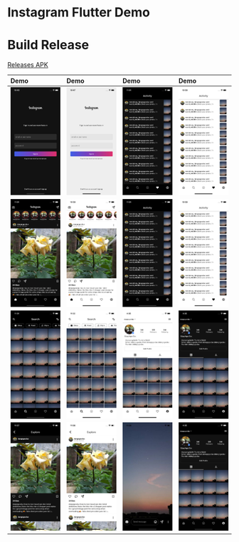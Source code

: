 # Instagram Flutter Demo

# Build Release
[Releases APK](https://github.com/dangngocduc/instagram_flutter/releases)

|Demo | Demo | Demo | Demo |
|:----|:----|:----|:----|
|![](./demo/login_page_dark.png)|![](./demo/login_page_light.png)|![](./demo/activity_page_dark.png)|![](./demo/activity_page_light.png)|
|![](./demo/home_page_dark.png)|![](./demo/home_page_light.png)|![](./demo/activity_page_dark.png)|![](./demo/activity_page_light.png)|
|![](./demo/search_page_dark.png)|![](./demo/search_page_light.png)|![](./demo/account_page_light.png)|![](./demo/account_page_dark.png)|
|![](./demo/explore_page_dark.png)|![](./demo/explore_page_light.png)|![](./demo/story_page.png)|![](./demo/account_page_dark.png)|


